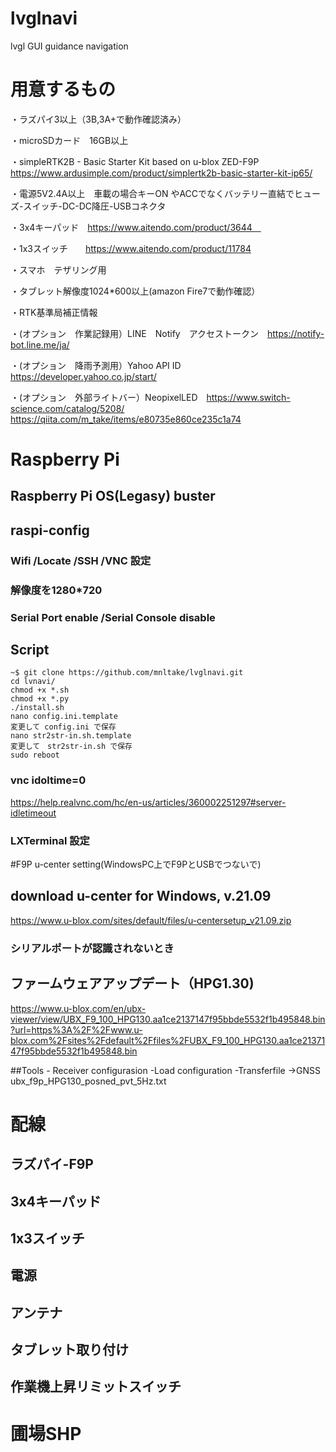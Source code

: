 # lvglnavi
lvgl GUI guidance navigation

# 用意するもの

・ラズパイ3以上（3B,3A+で動作確認済み）

・microSDカード　16GB以上

・simpleRTK2B - Basic Starter Kit based on u-blox ZED-F9P  https://www.ardusimple.com/product/simplertk2b-basic-starter-kit-ip65/

・電源5V2.4A以上　車載の場合キーON やACCでなくバッテリー直結でヒューズ-スイッチ-DC-DC降圧-USBコネクタ

・3x4キーパッド　https://www.aitendo.com/product/3644　

・1x3スイッチ　　https://www.aitendo.com/product/11784

・スマホ　テザリング用

・タブレット解像度1024*600以上(amazon Fire7で動作確認）

・RTK基準局補正情報

・(オプション　作業記録用）LINE　Notify　アクセストークン　https://notify-bot.line.me/ja/

・(オプション　降雨予測用）Yahoo API ID https://developer.yahoo.co.jp/start/

・(オプション　外部ライトバー）NeopixelLED　https://www.switch-science.com/catalog/5208/ 
https://qiita.com/m_take/items/e80735e860ce235c1a74

# Raspberry Pi

## Raspberry Pi OS(Legasy) buster

## raspi-config

### Wifi /Locate /SSH /VNC 設定

### 解像度を1280*720

### Serial Port enable /Serial Console disable

## Script
```
~$ git clone https://github.com/mnltake/lvglnavi.git
cd lvnavi/
chmod +x *.sh
chmod +x *.py
./install.sh
nano config.ini.template
変更して config.ini で保存
nano str2str-in.sh.template
変更して　str2str-in.sh で保存
sudo reboot
```

### vnc idoltime=0

https://help.realvnc.com/hc/en-us/articles/360002251297#server-idletimeout
### LXTerminal 設定

#F9P u-center setting(WindowsPC上でF9PとUSBでつないで)
## download u-center for Windows, v.21.09
https://www.u-blox.com/sites/default/files/u-centersetup_v21.09.zip

### シリアルポートが認識されないとき
## ファームウェアアップデート（HPG1.30)
https://www.u-blox.com/en/ubx-viewer/view/UBX_F9_100_HPG130.aa1ce2137147f95bbde5532f1b495848.bin?url=https%3A%2F%2Fwww.u-blox.com%2Fsites%2Fdefault%2Ffiles%2FUBX_F9_100_HPG130.aa1ce2137147f95bbde5532f1b495848.bin

##Tools - Receiver configurasion 
  -Load configuration -Transferfile ->GNSS
  ubx_f9p_HPG130_posned_pvt_5Hz.txt
# 配線

## ラズパイ-F9P

## 3x4キーパッド

## 1x3スイッチ

## 電源

## アンテナ

## タブレット取り付け

## 作業機上昇リミットスイッチ

# 圃場SHP




